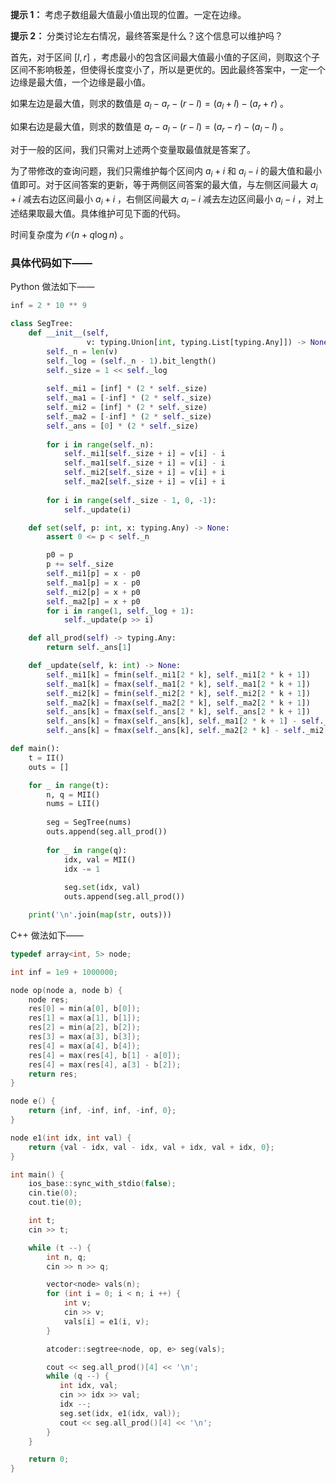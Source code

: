 **提示 1：** 考虑子数组最大值最小值出现的位置。一定在边缘。

**提示 2：** 分类讨论左右情况，最终答案是什么？这个信息可以维护吗？

首先，对于区间 $[l,r]$ ，考虑最小的包含区间最大值最小值的子区间，则取这个子区间不影响极差，但使得长度变小了，所以是更优的。因此最终答案中，一定一个边缘是最大值，一个边缘是最小值。

如果左边是最大值，则求的数值是 $a_l-a_r-(r-l)=(a_l+l)-(a_r+r)$ 。

如果右边是最大值，则求的数值是 $a_r-a_l-(r-l)=(a_r-r)-(a_l-l)$ 。

对于一般的区间，我们只需对上述两个变量取最值就是答案了。

为了带修改的查询问题，我们只需维护每个区间内 $a_i+i$ 和 $a_i-i$ 的最大值和最小值即可。对于区间答案的更新，等于两侧区间答案的最大值，与左侧区间最大 $a_i+i$ 减去右边区间最小 $a_i+i$ ，右侧区间最大 $a_i-i$ 减去左边区间最小 $a_i-i$ ，对上述结果取最大值。具体维护可见下面的代码。

时间复杂度为 $\mathcal{O}(n+q\log n)$ 。

### 具体代码如下——

Python 做法如下——

```Python []
inf = 2 * 10 ** 9

class SegTree:
    def __init__(self,
                 v: typing.Union[int, typing.List[typing.Any]]) -> None:
        self._n = len(v)
        self._log = (self._n - 1).bit_length()
        self._size = 1 << self._log
        
        self._mi1 = [inf] * (2 * self._size)
        self._ma1 = [-inf] * (2 * self._size)
        self._mi2 = [inf] * (2 * self._size)
        self._ma2 = [-inf] * (2 * self._size)
        self._ans = [0] * (2 * self._size)
        
        for i in range(self._n):
            self._mi1[self._size + i] = v[i] - i
            self._ma1[self._size + i] = v[i] - i
            self._mi2[self._size + i] = v[i] + i
            self._ma2[self._size + i] = v[i] + i
        
        for i in range(self._size - 1, 0, -1):
            self._update(i)

    def set(self, p: int, x: typing.Any) -> None:
        assert 0 <= p < self._n

        p0 = p
        p += self._size
        self._mi1[p] = x - p0
        self._ma1[p] = x - p0
        self._mi2[p] = x + p0
        self._ma2[p] = x + p0
        for i in range(1, self._log + 1):
            self._update(p >> i)

    def all_prod(self) -> typing.Any:
        return self._ans[1]

    def _update(self, k: int) -> None:
        self._mi1[k] = fmin(self._mi1[2 * k], self._mi1[2 * k + 1])
        self._ma1[k] = fmax(self._ma1[2 * k], self._ma1[2 * k + 1])
        self._mi2[k] = fmin(self._mi2[2 * k], self._mi2[2 * k + 1])
        self._ma2[k] = fmax(self._ma2[2 * k], self._ma2[2 * k + 1])
        self._ans[k] = fmax(self._ans[2 * k], self._ans[2 * k + 1])
        self._ans[k] = fmax(self._ans[k], self._ma1[2 * k + 1] - self._mi1[2 * k])
        self._ans[k] = fmax(self._ans[k], self._ma2[2 * k] - self._mi2[2 * k + 1])

def main():
    t = II()
    outs = []

    for _ in range(t):
        n, q = MII()
        nums = LII()
        
        seg = SegTree(nums)
        outs.append(seg.all_prod())
        
        for _ in range(q):
            idx, val = MII()
            idx -= 1
            
            seg.set(idx, val)
            outs.append(seg.all_prod())

    print('\n'.join(map(str, outs)))
```

C++ 做法如下——

```cpp []
typedef array<int, 5> node;

int inf = 1e9 + 1000000;

node op(node a, node b) {
    node res;
    res[0] = min(a[0], b[0]);
    res[1] = max(a[1], b[1]);
    res[2] = min(a[2], b[2]);
    res[3] = max(a[3], b[3]);
    res[4] = max(a[4], b[4]);
    res[4] = max(res[4], b[1] - a[0]);
    res[4] = max(res[4], a[3] - b[2]);
    return res;
}

node e() {
    return {inf, -inf, inf, -inf, 0};
}

node e1(int idx, int val) {
    return {val - idx, val - idx, val + idx, val + idx, 0};
}

int main() {
    ios_base::sync_with_stdio(false);
    cin.tie(0);
    cout.tie(0);

    int t;
    cin >> t;

    while (t --) {
        int n, q;
        cin >> n >> q;

        vector<node> vals(n);
        for (int i = 0; i < n; i ++) {
            int v;
            cin >> v;
            vals[i] = e1(i, v);
        }

        atcoder::segtree<node, op, e> seg(vals);

        cout << seg.all_prod()[4] << '\n';
        while (q --) {
           int idx, val;
           cin >> idx >> val;
           idx --;
           seg.set(idx, e1(idx, val));
           cout << seg.all_prod()[4] << '\n'; 
        }
    }

    return 0;
}
```